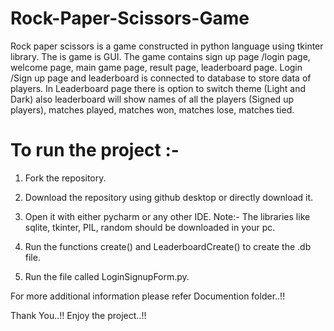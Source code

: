 # Rock-Paper-Scissors-Game
Rock paper scissors is a game constructed in python language using tkinter library. The is game  is GUI. The game contains sign up page /login page, welcome page, main game page, result  page, leaderboard page. Login /Sign up page and leaderboard is connected to database to store  data of players. In Leaderboard page there is option to switch theme (Light and Dark) also  leaderboard will show names of all the players (Signed up players), matches played, matches  won, matches lose, matches tied.

# To run the project :-
1. Fork the repository.

2. Download the repository using github desktop or directly download it.

3. Open it with either pycharm or any other IDE. Note:- The libraries like sqlite, tkinter, PIL, random should be downloaded in your pc.

4. Run the functions create() and LeaderboardCreate() to create the .db file.

5. Run the file called LoginSignupForm.py.

For more additional information please refer Documention folder..!!

Thank You..!! Enjoy the project..!!
